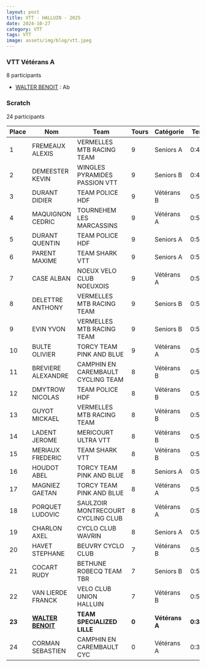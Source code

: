 ```yaml
---
layout: post
title: VTT - HALLUIN - 2025
date: 2024-10-27
category: VTT
tags: VTT
image: assets/img/blog/vtt.jpeg
---
```


### VTT Vétérans A
8 participants
- [WALTER BENOIT](https://teamspecializedlille.cc/coureurs/walterbenoit) : Ab

### Scratch
24 participants

| Place | Nom | Team | Tours | Catégorie | Temps |
|---|---|---|---|---|---|
| 1 | FREMEAUX ALEXIS | VERMELLES MTB RACING TEAM | 9 | Seniors A | 0:49:37 | 
| 2 | DEMEESTER KEVIN | WINGLES PYRAMIDES PASSION VTT | 9 | Seniors B | 0:49:37 | 
| 3 | DURANT DIDIER | TEAM POLICE HDF | 9 | Vétérans B | 0:51:11 | 
| 4 | MAQUIGNON CEDRIC | TOURNEHEM LES MARCASSINS | 9 | Vétérans A | 0:52:21 | 
| 5 | DURANT QUENTIN | TEAM POLICE HDF | 9 | Seniors A | 0:52:40 | 
| 6 | PARENT MAXIME | TEAM SHARK VTT | 9 | Seniors A | 0:54:1 | 
| 7 | CASE ALBAN | NOEUX VELO CLUB NOEUXOIS | 9 | Vétérans A | 0:54:21 | 
| 8 | DELETTRE ANTHONY | VERMELLES MTB RACING TEAM | 9 | Seniors B | 0:55:35 | 
| 9 | EVIN YVON | VERMELLES MTB RACING TEAM | 9 | Seniors B | 0:55:42 | 
| 10 | BULTE OLIVIER | TORCY TEAM PINK AND BLUE | 9 | Vétérans A | 0:55:57 | 
| 11 | BREVIERE ALEXANDRE | CAMPHIN EN CAREMBAULT CYCLING TEAM | 8 | Vétérans B | 0:50:7 | 
| 12 | DMYTROW NICOLAS | TEAM POLICE HDF | 8 | Vétérans B | 0:50:49 | 
| 13 | GUYOT MICKAEL | VERMELLES MTB RACING TEAM | 8 | Vétérans B | 0:51:15 | 
| 14 | LADENT JEROME | MERICOURT ULTRA VTT | 8 | Vétérans B | 0:52:54 | 
| 15 | MERIAUX FREDERIC | TEAM SHARK VTT | 8 | Vétérans B | 0:54:3 | 
| 16 | HOUDOT ABEL | TORCY TEAM PINK AND BLUE | 8 | Seniors A | 0:54:8 | 
| 17 | MAGNIEZ GAETAN | TORCY TEAM PINK AND BLUE | 8 | Vétérans A | 0:54:16 | 
| 18 | PORQUET LUDOVIC | SAULZOIR MONTRECOURT CYCLING CLUB | 8 | Vétérans A | 0:54:53 | 
| 19 | CHARLON AXEL | CYCLO CLUB WAVRIN | 8 | Seniors A | 0:54:59 | 
| 20 | HAVET STEPHANE | BEUVRY CYCLO CLUB | 7 | Vétérans B | 0:50:51 | 
| 21 | COCART RUDY | BETHUNE ROBECQ TEAM TBR | 7 | Seniors B | 0:52:3 | 
| 22 | VAN LIERDE FRANCK | VELO CLUB UNION HALLUIN | 7 | Vétérans B | 0:56:51 | 
| **23** | **[WALTER BENOIT](https://teamspecializedlille.cc/coureurs/walterbenoit)** | **TEAM SPECIALIZED LILLE** | **0** | **Vétérans A** | **0:38:53** | 
| 24 | CORMAN SEBASTIEN | CAMPHIN EN CAREMBAULT CYC | 0 | Vétérans A | 0:38:53 | 
